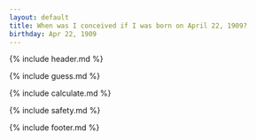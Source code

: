```yaml
---
layout: default
title: When was I conceived if I was born on April 22, 1909?
birthday: Apr 22, 1909
---
```


{% include header.md %}

{% include guess.md %}

{% include calculate.md %}

{% include safety.md %}

{% include footer.md %}



